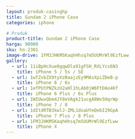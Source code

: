 ```yaml
---
layout: produk-casinghp
title: Gundam 2 iPhone Case
categories: iphone

# Produk
product-title: Gundam 2 iPhone Case
harga: 90000
sku: hn-2301
image-drive: 1FM3JHKMSKaqhHhsq7m5UUMrWl9EzfLww
gallery:
  - url: 11iBpHcXue0gqwDla91gFSH_RXLYcs6N3
    title: iPhone 5 / 5s / SE
  - url: 1wTZvbZX9tyXzBaajzEy9MAsXpiZDeB-p
    title: iPhone 6 / 6s
  - url: 1efPUtPNZkzU2aHl1hLAb0jW6FtDAo4Kf
    title: iPhone 6 Plus / 6s Plus
  - url: 1WIUwxQbm4JY8eVAgk21ucgA8Wx5HqrWp
    title: iPhone 7 / 8
  - url: 1dItdRTB3kwlJ-ZML1doaUYeQebI29GpA
    title: iPhone 7 Plus / 8 Plus
  - url: 1FM3JHKMSKaqhHhsq7m5UUMrWl9EzfLww
    title: iPhone X
---
```

